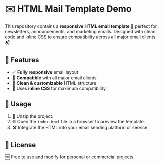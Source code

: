 # ✉️ HTML Mail Template Demo

This repository contains a **responsive HTML email template** 📨 perfect for newsletters, announcements, and marketing emails. Designed with clean code and inline CSS to ensure compatibility across all major email clients. 📬

## 🚀 Features

- ✅ **Fully responsive** email layout
- 💌 **Compatible** with all major email clients
- 🧼 **Clean & customizable** HTML structure
- 🎨 Uses **inline CSS** for maximum compatibility

## 🔧 Usage

1. 📁 Unzip the project.
2. 🌐 Open the `index.html` file in a browser to preview the template.
3. 🛠️ Integrate the HTML into your email sending platform or service.

## 📄 License

🆓 Free to use and modify for personal or commercial projects.
